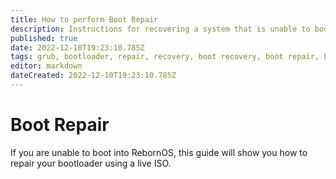 ```yaml
---
title: How to perform Boot Repair
description: Instructions for recovering a system that is unable to boot
published: true
date: 2022-12-10T19:23:10.785Z
tags: grub, bootloader, repair, recovery, boot recovery, boot repair, boot
editor: markdown
dateCreated: 2022-12-10T19:23:10.785Z
---
```


# Boot Repair

If you are unable to boot into RebornOS, this guide will show you how to repair your bootloader using a live ISO.